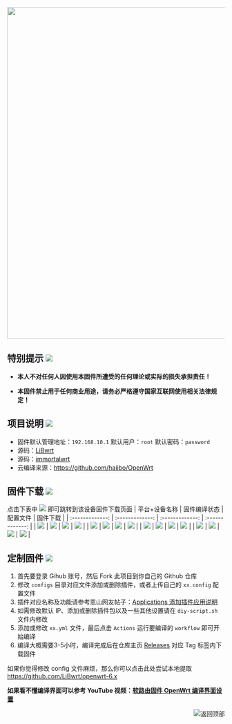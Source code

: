 <img width="768" src="https://github.com/openwrt/openwrt/blob/main/include/logo.png"/>

## 特别提示 [![](https://img.shields.io/badge/-个人免责声明-FFFFFF.svg)](#特别提示-)

- **本人不对任何人因使用本固件所遭受的任何理论或实际的损失承担责任！**

- **本固件禁止用于任何商业用途，请务必严格遵守国家互联网使用相关法律规定！**

## 项目说明 [![](https://img.shields.io/badge/-项目基本介绍-FFFFFF.svg)](#项目说明-)
- 固件默认管理地址：`192.168.10.1` 默认用户：`root` 默认密码：`password`
- 源码：[LiBwrt](https://github.com/LiBwrt-op/openwrt-6.x)
- 源码：[immortalwrt](https://github.com/immortalwrt/immortalwrt)
- 云编译来源：https://github.com/haiibo/OpenWrt

## 固件下载 [![](https://img.shields.io/badge/-编译状态及下载链接-FFFFFF.svg)](#固件下载-)
点击下表中 [![](https://img.shields.io/badge/下载-链接-blueviolet.svg?style=flat&logo=hack-the-box)](https://github.com/haiibo/OpenWrt/releases) 即可跳转到该设备固件下载页面
| 平台+设备名称 | 固件编译状态 | 配置文件 | 固件下载 |
| :-------------: | :-------------: | :-------------: | :-------------: |
| [![](https://img.shields.io/badge/IPQ60XX-ALL-32C955.svg?logo=openwrt)](https://github.com/breeze303/openwrt-ci/blob/main/.github/workflows/IPQ60XX-ALL.yml) | [![](https://github.com/breeze303/openwrt-ci/actions/workflows/IPQ60XX-ALL.yml/badge.svg)](https://github.com/breeze303/openwrt-ci/actions/workflows/IPQ60XX-ALL.yml) | [![](https://img.shields.io/badge/编译-配置-orange.svg?logo=apache-spark)](https://github.com/breeze303/openwrt-ci/blob/main/configs/ipq60xx-all.config) | [![](https://img.shields.io/badge/下载-链接-blueviolet.svg?logo=hack-the-box)](https://github.com/breeze303/openwrt-ci/releases/IPQ60XX-ALL) |
| [![](https://img.shields.io/badge/IPQ60XX-NOWIFI-32C955.svg?logo=openwrt)](https://github.com/breeze303/openwrt-ci/blob/main/.github/workflows/IPQ60XX-NOWIFI.yml) | [![](https://github.com/breeze303/openwrt-ci/actions/workflows/IPQ60XX-NOWIFI.yml/badge.svg)](https://github.com/breeze303/openwrt-ci/actions/workflows/IPQ60XX-WIFI.yml) | [![](https://img.shields.io/badge/编译-配置-orange.svg?logo=apache-spark)](https://github.com/breeze303/openwrt-ci/blob/main/configs/ipq60xx.config) | [![](https://img.shields.io/badge/下载-链接-blueviolet.svg?logo=hack-the-box)](https://github.com/breeze303/openwrt-ci/releases/IPQ60XX-NOWIFI) |
| [![](https://img.shields.io/badge/IPQ807X-WIFI-32C955.svg?logo=openwrt)](https://github.com/breeze303/OpenWrt/blob/main/.github/workflows/IPQ807X-WIFI.yml) | [![](https://github.com/breeze303/OpenWrt/actions/workflows/IPQ807X-WIFI.yml/badge.svg)](https://github.com/breeze303/OpenWrt/actions/workflows/IPQ807X-WIFI.yml) | [![](https://img.shields.io/badge/编译-配置-orange.svg?logo=apache-spark)](https://github.com/breeze303/OpenWrt/blob/main/configs/ipq807x-wifi.config) | [![](https://img.shields.io/badge/下载-链接-blueviolet.svg?logo=hack-the-box)](https://github.com/breeze303/OpenWrt/releases/IPQ807X-WIFI) |
| [![](https://img.shields.io/badge/X86-64-32C955.svg?logo=openwrt)](https://github.com/breeze303/openwrt-ci/blob/main/.github/workflows/X86-64.yml) | [![](https://github.com/breeze303/openwrt-ci/actions/workflows/X86-64.yml/badge.svg)](https://github.com/breeze303/openwrt-ci/actions/workflows/X86-64.yml) | [![](https://img.shields.io/badge/编译-配置-orange.svg?logo=apache-spark)](https://github.com/breeze303/openwrt-ci/blob/main/configs/x86-64.config) | [![](https://img.shields.io/badge/下载-链接-blueviolet.svg?logo=hack-the-box)](https://github.com/breeze303/openwrt-ci/releases/tag/X86-64) |


## 定制固件 [![](https://img.shields.io/badge/-项目基本编译教程-FFFFFF.svg)](#定制固件-)
1. 首先要登录 Gihub 账号，然后 Fork 此项目到你自己的 Github 仓库
2. 修改 `configs` 目录对应文件添加或删除插件，或者上传自己的 `xx.config` 配置文件
3. 插件对应名称及功能请参考恩山网友帖子：[Applications 添加插件应用说明](https://www.right.com.cn/forum/thread-3682029-1-1.html)
4. 如需修改默认 IP、添加或删除插件包以及一些其他设置请在 `diy-script.sh` 文件内修改
5. 添加或修改 `xx.yml` 文件，最后点击 `Actions` 运行要编译的 `workflow` 即可开始编译
6. 编译大概需要3-5小时，编译完成后在仓库主页 [Releases](https://github.com/haiibo/OpenWrt/releases) 对应 Tag 标签内下载固件

如果你觉得修改 config 文件麻烦，那么你可以点击此处尝试本地提取 https://github.com/LiBwrt/openwrt-6.x

**如果看不懂编译界面可以参考 YouTube 视频：[软路由固件 OpenWrt 编译界面设置](https://www.youtube.com/watch?v=jEE_J6-4E3Y&list=WL&index=7)**


<a href="#readme">
<img src="https://img.shields.io/badge/-返回顶部-FFFFFF.svg" title="返回顶部" align="right"/>
</a>

